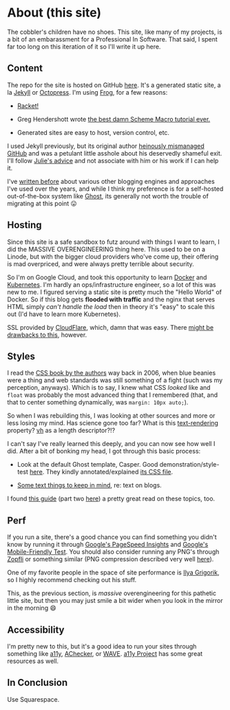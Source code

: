 # About (this site)

The cobbler's children have no shoes. This site, like many of my projects, is
a bit of an embarassment for a Professional In Software. That said, I spent far
too long on this iteration of it so I'll write it up here.

## Content

The repo for the site is hosted on GitHub [here][3]. It's a generated static
site, a la [Jekyll][1] or [Octopress][2]. I'm using [Frog][4], for a few
reasons:

* [Racket!][7]

* Greg Hendershott wrote [the best damn Scheme Macro tutorial ever.][8]

* Generated sites are easy to host, version control, etc.

I used Jekyll previously, but its original author [heinously mismanaged
GitHub][6] and was a petulant little asshole about his deservedly shameful exit.
I'll follow [Julie's advice][5] and not associate with him or his work if I can
help it.

I've [written before][9] about various other blogging engines and approaches
I've used over the years, and while I think my preference is for a self-hosted
out-of-the-box system like [Ghost][10], its generally not worth the trouble of
migrating at this point 😛

## Hosting

Since this site is a safe sandbox to futz around with things I want to learn, I
did the MASSIVE OVERENGINEERING thing here. This used to be on a Linode, but
with the bigger cloud providers who've come up, their offering is mad
overpriced, and were always pretty terrible about security.  

So I'm on Google Cloud, and took this opportunity to learn [Docker][30] and
[Kubernetes][31]. I'm hardly an ops/infrastructure engineer, so a lot of this
was new to me. I figured serving a static site is pretty much the "Hello World"
of Docker. So if this blog gets **flooded with traffic** and the nginx that
serves HTML simply _can't handle the load_ then in theory it's "easy" to scale
this out (I'd have to learn more Kubernetes).

SSL provided by [CloudFlare][11], which, damn that was easy. There [might be
drawbacks to this][24], however.

## Styles

I read the [CSS book by the authors][16] way back in 2006, when blue beanies
were a thing and web standards was still something of a fight (such was my
perception, anyways). Which is to say, I knew what CSS _looked_ like and `float`
was probably the most advanced thing that I remembered (that, and that to center
something dynamically, was `margin: 10px auto;`).

So when I was rebuilding this, I was looking at other sources and more or less
losing my mind. Has science gone too far? What is this [text-rendering][17]
property? [vh][18] as a length descriptor?!?

I can't say I've really learned this deeply, and you can now see how well I did.
After a bit of bonking my head, I got through this basic process:

* Look at the default Ghost template, Casper. Good demonstration/style-test
  [here][20]. They kindly annotated/explained [its CSS file][21].

* [Some text things to keep in mind][22], re: text on blogs.

I found [this guide][19] (part two [here][23]) a pretty great read on these
topics, too.

## Perf

If you run a site, there's a good chance you can find something you didn't know
by running it through [Google's PageSpeed Insights][12] and [Google's
Mobile-Friendly Test][13]. You should also consider running any PNG's through
[Zopfli][14] or something similar (PNG compression described very well
[here][15]).

One of my favorite people in the space of site performance is [Ilya
Grigorik][25], so I highly recommend checking out his stuff.

This, as the previous section, is _massive_ overengineering for this pathetic
little site, but then you may just smile a bit wider when you look in the mirror
in the morning 😄

## Accessibility

I'm pretty new to this, but it's a good idea to run your sites through something
like [a11y][26], [AChecker][27], or [WAVE][28]. [a11y Project][29] has some
great resources as well.

## In Conclusion

Use Squarespace.

   [1]: https://jekyllrb.com/
   [2]: https://github.com/octopress/octopress
   [3]: https://github.com/pablo-meier/Pablog
   [4]: https://github.com/greghendershott/frog
   [5]: https://twitter.com/nrrrdcore/status/459358875213238272
   [6]: http://valleywag.gawker.com/meet-the-married-duo-behind-techs-biggest-new-harassme-1545685104
   [7]: http://racket-lang.org/
   [8]: http://www.greghendershott.com/fear-of-macros/
   [9]: /2013/11/blogging-solutions.html
   [10]: https://ghost.org/
   [11]: https://www.cloudflare.com/ssl/
   [12]: https://developers.google.com/speed/pagespeed/insights/
   [13]: https://www.google.com/webmasters/tools/mobile-friendly/
   [14]: https://github.com/google/zopfli
   [15]: https://blog.codinghorror.com/zopfli-optimization-literally-free-bandwidth/
   [16]: https://www.amazon.com/Cascading-Style-Sheets-Designing-Web/dp/0321193121
   [17]: https://developer.mozilla.org/en-US/docs/Web/CSS/text-rendering
   [18]: https://developer.mozilla.org/en-US/docs/Web/CSS/length
   [19]: https://medium.com/@erikdkennedy/7-rules-for-creating-gorgeous-ui-part-1-559d4e805cda#.b1ywaheh4
   [20]: http://demo.ghost.io/style-test/
   [21]: http://demo.ghost.io/assets/css/screen.css?v=325f46f29b
   [22]: http://www.kaikkonendesign.fi/typography/
   [23]: https://medium.com/@erikdkennedy/7-rules-for-creating-gorgeous-ui-part-2-430de537ba96#.ln69vedet
   [24]: http://www.slashgeek.net/2016/05/17/cloudflare-is-ruining-the-internet-for-me/
   [25]: https://www.igvita.com/
   [26]: https://addyosmani.com/a11y/
   [27]: http://achecker.ca/checker/index.php
   [28]: http://wave.webaim.org/
   [29]: http://a11yproject.com/
   [30]: https://www.docker.com/
   [31]: http://kubernetes.io/

